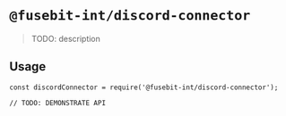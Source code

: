 # `@fusebit-int/discord-connector`

> TODO: description

## Usage

```
const discordConnector = require('@fusebit-int/discord-connector');

// TODO: DEMONSTRATE API
```
